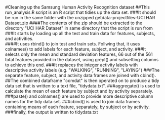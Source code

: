 #Cleaning up the Samsung Human Activity Recognition dataset
##This run_analysis.R script is an R script that tidies up the data set.
###It should be run in the same folder with the unzipped getdata-projectfiles-UCI HAR Dataset.zip
####The contents of the zip should be extracted to the directory "UCI HAR Dataset" in same directory that the script is run from
###It starts by loading up all the test and train data for features, subjects, and activities.  
####It uses rbind() to join test and train sets.  Follwing that, it uses colnames() to add labels for each feature, subject, and activity.
###It selects only the mean and standard deviation features, 66 out of the 561 total features provided in the dataset, using grepl() and subsetting columns to achieve this end.
###It replaces the integer activity labels with descriptive activity labels (e.g. "WALKING", "RUNNING", "LAYING")
###The separate feature, subject, and activity data frames are joined with cbind().
##The combined dataframe "comdat" is then operated on to produce a tidy data set that is written to a text file, "tidydata.txt".
###aggregate() is used to calculate the mean of each feature by subject and by activity separately.
###paste() and colnames() are used to provide more descriptive column names for the tidy data set.
###cbind() is used to join data frames containing means of each feature, separately, by subject or by activity.
###finally, the output is written to tidydata.txt